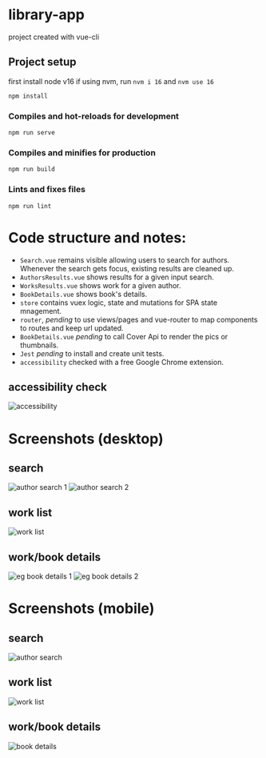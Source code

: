 # library-app

project created with vue-cli
## Project setup
first install node v16
if using nvm, run `nvm i 16` and `nvm use 16`

```
npm install
```

### Compiles and hot-reloads for development
```
npm run serve
```

### Compiles and minifies for production
```
npm run build
```

### Lints and fixes files
```
npm run lint
```

# Code structure and notes:
- `Search.vue` remains visible allowing users to search for authors. Whenever the search gets focus, existing results are cleaned up.
- `AuthorsResults.vue` shows results for a given input search.
- `WorksResults.vue` shows work for a given author.
- `BookDetails.vue` shows book's details.
- `store` contains vuex logic, state and mutations for SPA state mnagement.
- `router`, *pending* to use views/pages and vue-router to map components to routes and keep url updated.
- `BookDetails.vue` *pending* to call Cover Api to render the pics or thumbnails.
- `Jest` *pending* to install and create unit tests.
- `accessibility` checked with a free Google Chrome extension.


## accessibility check
![accessibility](https://github.com/pangio/library-app/blob/master/screenshots/Screen%20Shot%202022-03-30%20at%2000.38.07.png)

# Screenshots (desktop)

## search 
![author search 1](https://github.com/pangio/library-app/blob/master/screenshots/Screen%20Shot%202022-03-30%20at%2000.00.35.png)
![author search 2](https://github.com/pangio/library-app/blob/master/screenshots/Screen%20Shot%202022-03-30%20at%2000.01.24.png)

## work list
![work list](https://github.com/pangio/library-app/blob/master/screenshots/Screen%20Shot%202022-03-30%20at%2000.01.41.png)

## work/book details
![eg book details 1](https://github.com/pangio/library-app/blob/master/screenshots/Screen%20Shot%202022-03-30%20at%2000.11.02.png)
![eg book details 2](https://github.com/pangio/library-app/blob/master/screenshots/Screen%20Shot%202022-03-30%20at%2000.11.19.png)


# Screenshots (mobile)

## search 
![author search](https://github.com/pangio/library-app/blob/master/screenshots/Screen%20Shot%202022-03-30%20at%2000.39.15.png)

## work list
![work list](https://github.com/pangio/library-app/blob/master/screenshots/Screen%20Shot%202022-03-30%20at%2000.39.39.png)

## work/book details
![book details](https://github.com/pangio/library-app/blob/master/screenshots/Screen%20Shot%202022-03-30%20at%2000.40.08.png)
